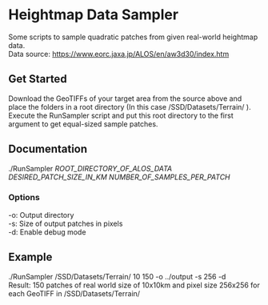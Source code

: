 # Heightmap Data Sampler
Some scripts to sample quadratic patches from given real-world heightmap data.  
Data source: https://www.eorc.jaxa.jp/ALOS/en/aw3d30/index.htm

## Get Started
Download the GeoTIFFs of your target area from the source above and place the folders in a root directory (In this case /SSD/Datasets/Terrain/ ).
Execute the RunSampler script and put this root directory to the first argument to get equal-sized sample patches.

## Documentation
./RunSampler *ROOT_DIRECTORY_OF_ALOS_DATA* *DESIRED_PATCH_SIZE_IN_KM* *NUMBER_OF_SAMPLES_PER_PATCH*

### Options
-o: Output directory   
-s: Size of output patches in pixels  
-d: Enable debug mode  

## Example
./RunSampler /SSD/Datasets/Terrain/ 10 150 -o ../output -s 256 -d  
Result: 150 patches of real world size of 10x10km and pixel size 256x256 for each GeoTIFF in /SSD/Datasets/Terrain/
